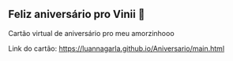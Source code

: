 ## Feliz aniversário pro Vinii 🎉
Cartão virtual de aniversário pro meu amorzinhooo

Link do cartão: https://luannagarla.github.io/Aniversario/main.html

